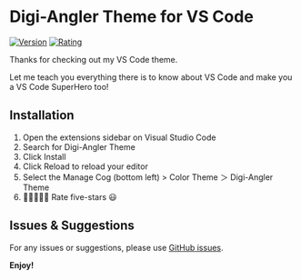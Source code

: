 # Digi-Angler Theme for VS Code

[![Version](https://img.shields.io/badge/Digi--Angler%20Theme-v0.0.1-00e8dc)](https://marketplace.visualstudio.com/items?itemName=codeSTACKr.codestackr-theme)
[![Rating](https://vsmarketplacebadge.apphb.com/rating-short/codeSTACKr.codestackr-theme.svg?label=Ratings&colorA=09131b&colorB=ff652f)](https://marketplace.visualstudio.com/items?itemName=codeSTACKr.codestackr-theme&ssr=false#review-details)

Thanks for checking out my VS Code theme.

Let me teach you everything there is to know about VS Code and make you a VS Code SuperHero too!

## Installation

1. Open the extensions sidebar on Visual Studio Code
1. Search for Digi-Angler Theme
1. Click Install
1. Click Reload to reload your editor
1. Select the Manage Cog (bottom left) > Color Theme ＞ Digi-Angler Theme
1. 🌟🌟🌟🌟🌟 Rate five-stars 😃

## Issues & Suggestions

For any issues or suggestions, please use [GitHub issues](https://github.com/digiangler/digi-angler-dark-theme/issues).

**Enjoy!**
